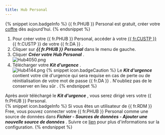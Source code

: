 ```yaml
---
title: Hub Personal
---
```

{% snippet icon.badgeInfo %} 
{{ fr.PHUB }} Personal est gratuit, créer votre [coffre](https://password.devolutions.net/fr/personal) dès aujourd&apos;hui. 
{% endsnippet %}
 
1. Pour créer votre {{ fr.PHUB }} Personal, accéder à votre [{{ fr.CUSTP }}](https://portal.devolutions.com/) {{ fr.CUSTP }} de votre {{ fr.DA }} . 
1. Cliquer sur ***{{ fr.PHUB }}*** ***Personal*** dans le menu de gauche. 
1. Cliquer ***Créer votre Hub Personal*** .  
![Hub4050.png](/img/fr/hub/Hub4050.png) 
1. Télécharger votre ***Kit d&apos;urgence*** .  
![Hub4144.png](/img/fr/hub/Hub4144.png) 
{% snippet icon.badgeCaution %} 
Le ***Kit d&apos;urgence*** contient votre clé d&apos;urgence qui sera requise en cas de perte ou de réinitialisation de votre mot de passe {{ fr.DA }} . N&apos;oubliez pas de le conserver en lieu sûr . 
{% endsnippet %}
 
Après avoir téléchargé le ***Kit d&apos;urgence*** , vous serez dirigé vers votre {{ fr.PHUB }} Personal.  
{% snippet icon.badgeInfo %} 
Si vous êtes un utilisateur de {{ fr.RDM }} Free, vous pouvez connecter votre {{ fr.PHUB }} Personal comme une source de données dans ***Fichier - Sources de données - Ajouter une nouvelle source de données*** . Suivre ce [lien](https://help.remotedesktopmanager.com/fr/rdm_password_hub_personal.html) pour plus d&apos;informations sur la configuration. 
{% endsnippet %}
 

